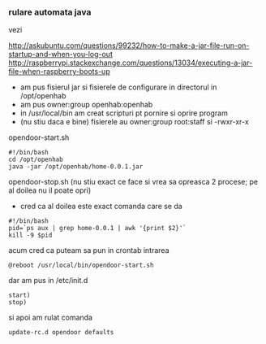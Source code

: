 ### rulare automata java
vezi 

http://askubuntu.com/questions/99232/how-to-make-a-jar-file-run-on-startup-and-when-you-log-out 
http://raspberrypi.stackexchange.com/questions/13034/executing-a-jar-file-when-raspberry-boots-up

- am pus fisierul jar si fisierele de configurare in directorul in /opt/openhab
- am pus owner:group openhab:openhab
- in /usr/local/bin am creat scripturi pt pornire si oprire program
- (nu stiu daca e bine) fisierele au owner:group root:staff si -rwxr-xr-x

opendoor-start.sh
```
#!/bin/bash
cd /opt/openhab
java -jar /opt/openhab/home-0.0.1.jar
```
opendoor-stop.sh (nu stiu exact ce face si vrea sa opreasca 2 procese; pe al doilea nu il poate opri)
- cred ca al doilea este exact comanda care se da
```
#!/bin/bash
pid=`ps aux | grep home-0.0.1 | awk '{print $2}'`
kill -9 $pid
```
acum cred ca puteam sa pun in crontab intrarea 
```
@reboot /usr/local/bin/opendoor-start.sh
```
dar am pus in /etc/init.d
```
start)
stop)
```
si apoi am rulat comanda
```
update-rc.d opendoor defaults 
```
